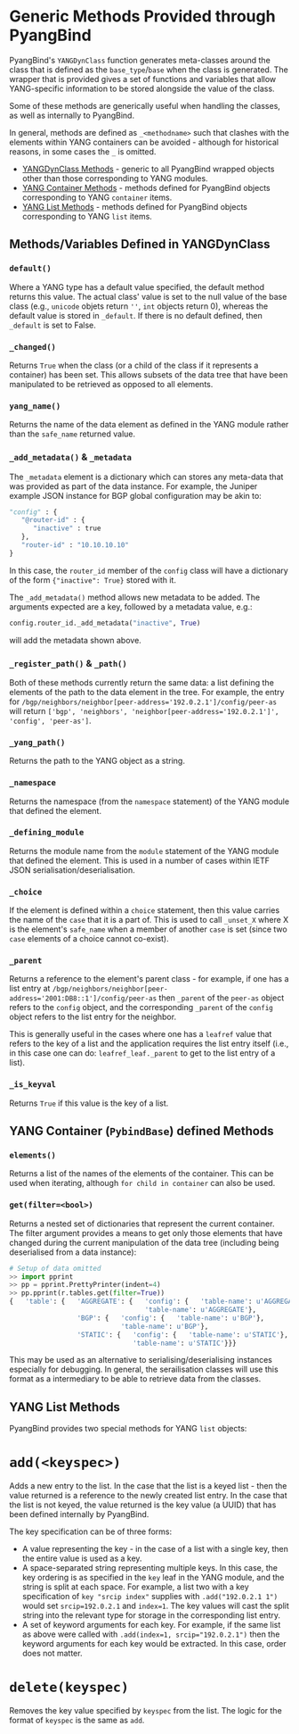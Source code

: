 # Generic Methods Provided through PyangBind

PyangBind's `YANGDynClass` function generates meta-classes around the class that is defined as the `base_type`/`base` when the class is generated. The wrapper that is provided gives a set of functions and variables that allow YANG-specific information to be stored alongside the value of the class.

Some of these methods are generically useful when handling the classes, as well as internally to PyangBind.

In general, methods are defined as `_<methodname>` such that clashes with the elements within YANG containers can be avoided - although for historical reasons, in some cases the `_` is omitted.

 * [YANGDynClass Methods](#ydcmethods) - generic to all PyangBind wrapped objects other than those corresponding to YANG modules.
 * [YANG Container Methods](#containermethods) - methods defined for PyangBind objects corresponding to YANG `container` items.
 * [YANG List Methods](#listmethods) - methods defined for PyangBind objects corresponding to YANG `list` items.


## Methods/Variables Defined in YANGDynClass <a name="#ydcmethods"></a>

### `default()`

Where a YANG type has a default value specified, the default method returns this value. The actual class' value is set to the null value of the base class (e.g., `unicode` objets return `''`, `int` objects return 0), whereas the default value is stored in `_default`. If there is no default defined, then `_default` is set to False.

### `_changed()`

Returns `True` when the class (or a child of the class if it represents a container) has been set. This allows subsets of the data tree that have been manipulated to be retrieved as opposed to all elements.

### `yang_name()`

Returns the name of the data element as defined in the YANG module rather than the `safe_name` returned value.

### `_add_metadata()` & `_metadata`

The `_metadata` element is a dictionary which can stores any meta-data that was provided as part of the data instance. For example, the Juniper example JSON instance for BGP global configuration may be akin to:

```python
"config" : {
   "@router-id" : {
      "inactive" : true
   },
   "router-id" : "10.10.10.10"
}
```

In this case, the `router_id` member of the `config` class will have a dictionary of the form `{"inactive": True}` stored with it.

The `_add_metadata()` method allows new metadata to be added. The arguments expected are a key, followed by a metadata value, e.g.:

```python
config.router_id._add_metadata("inactive", True)
```

will add the metadata shown above.

### `_register_path()` & `_path()`

Both of these methods currently return the same data: a list defining the elements of the path to the data element in the tree. For example, the entry for `/bgp/neighbors/neighbor[peer-address='192.0.2.1']/config/peer-as` will return `['bgp', 'neighbors', 'neighbor[peer-address='192.0.2.1']', 'config', 'peer-as']`.

### `_yang_path()`

Returns the path to the YANG object as a string.

### `_namespace`

Returns the namespace (from the `namespace` statement) of the YANG module that defined the element.

### `_defining_module`

Returns the module name from the `module` statement of the YANG module that defined the element. This is used in a number of cases within IETF JSON serialisation/deserialisation.

### `_choice`

If the element is defined within a `choice` statement, then this value carries the name of the `case` that it is a part of. This is used to call `_unset_X` where X is the element's `safe_name` when a member of another `case` is set (since two `case` elements of a choice cannot co-exist).

### `_parent`

Returns a reference to the element's parent class - for example, if one has a list entry at `/bgp/neighbors/neighbor[peer-address='2001:DB8::1']/config/peer-as` then `_parent` of the `peer-as` object refers to the `config` object, and the corresponding `_parent` of the `config` object refers to the list entry for the neighbor.

This is generally useful in the cases where one has a `leafref` value that refers to the key of a list and the application requires the list entry itself (i.e., in this case one can do: `leafref_leaf._parent` to get to the list entry of a list).

### `_is_keyval`

Returns `True` if this value is the key of a list.

## YANG Container (`PybindBase`) defined Methods <a name="containermethods"></a>

### `elements()`

Returns a list of the names of the elements of the container. This can be used when iterating, although `for child in container` can also be used.

### `get(filter=<bool>)`

Returns a nested set of dictionaries that represent the current container. The filter argument provides a means to get only those elements that have changed during the current manipulation of the data tree (including being deserialised from a data instance):

```python
# Setup of data omitted
>> import pprint
>> pp = pprint.PrettyPrinter(indent=4)
>> pp.pprint(r.tables.get(filter=True))
{   'table': {   'AGGREGATE': {   'config': {   'table-name': u'AGGREGATE'},
                                  'table-name': u'AGGREGATE'},
                 'BGP': {   'config': {   'table-name': u'BGP'},
                            'table-name': u'BGP'},
                 'STATIC': {   'config': {   'table-name': u'STATIC'},
                               'table-name': u'STATIC'}}}
```

This may be used as an alternative to serialising/deserialising instances especially for debugging. In general, the serailisation classes will use this format as a intermediary to be able to retrieve data from the classes.

## YANG List Methods <a name="listmethods"></a>

PyangBind provides two special methods for YANG `list` objects:

# `add(<keyspec>)`

Adds a new entry to the list. In the case that the list is a keyed list - then the value returned is a reference to the newly created list entry. In the case that the list is not keyed, the value returned is the key value (a UUID) that has been defined internally by PyangBind.

The key specification can be of three forms:
  * A value representing the key - in the case of a list with a single key, then the entire value is used as a key.
  * A space-separated string representing multiple keys. In this case, the key ordering is as specified in the `key` leaf in the YANG module, and the string is split at each space. For example, a list two with a key specification of `key "srcip index"` supplies with `.add("192.0.2.1 1")` would set `srcip=192.0.2.1` and `index=1`. The key values will cast the split string into the relevant type for storage in the corresponding list entry.
  * A set of keyword arguments for each key. For example, if the same list as above were called with `.add(index=1, srcip="192.0.2.1")` then the keyword arguments for each key would be extracted. In this case, order does not matter.

# `delete(keyspec)`

Removes the key value specified by `keyspec` from the list. The logic for the format of `keyspec` is the same as `add`.


